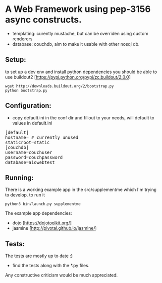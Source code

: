 # A Web Framework using pep-3156 async constructs.

 - templating: curently mustache, but can be overriden using custom renderers
 - database: couchdb, aim to make it usable with other nosql db.

## Setup:

to set up a dev env and install python dependencies you should be able to use buildout2 [https://pypi.python.org/pypi/zc.buildout/2.0.0]

    wget http://downloads.buildout.org/2/bootstrap.py
    python bootstrap.py
  
## Configuration:

 - copy default.ini in the conf dir and fillout to your needs, will default to values in default.ini

<pre>
[default]
hostname= # currently unused
staticroot=static
[couchdb]
username=couchuser
password=couchpassword
database=aiowebtest
</pre>


## Running:

There is a working example app in the src/supplementme which I'm trying to develop.
to run it 

    python3 bin/launch.py supplementme
 
The example app dependencies:
 - dojo [https://dojotoolkit.org/] 
 - jasmine [http://pivotal.github.io/jasmine/]

## Tests:
The tests are mostly up to date :)
  - find the tests along with the *.py files.

Any constructive criticism would be much appreciated. 
